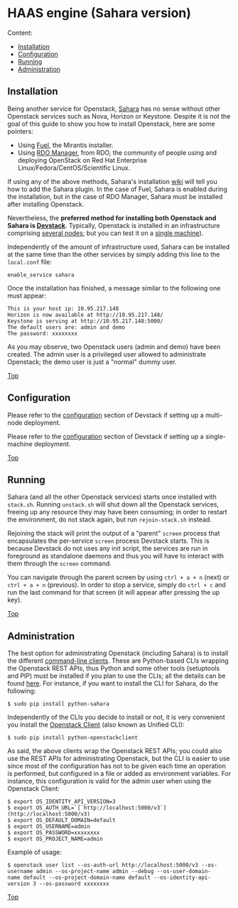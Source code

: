 # <a name="top"></a>HAAS engine (Sahara version)

Content:<br>

* [Installation](#section1)
* [Configuration](#section2)
* [Running](#section3)
* [Administration](#section4)

## <a name="section1"></a>Installation

Being another service for Openstack, [Sahara](http://wiki.openstack.org/wiki/Sahara) has no sense without other Openstack services such as Nova, Horizon or Keystone. Despite it is not the goal of this guide to show you how to install Openstack, here are some pointers:

* Using [Fuel](http://docs.mirantis.com/openstack/fuel/fuel-6.0/virtualbox.html), the Mirantis installer.
* Using [RDO Manager](http://www.rdoproject.org/Quickstart), from RDO, the community of people using and deploying OpenStack on Red Hat Enterprise Linux/Fedora/CentOS/Scientific Linux.

If using any of the above methods, Sahara's installation [wiki](http://docs.openstack.org/developer/sahara/icehouse/userdoc/installation.guide.html) will tell you how to add the Sahara plugin. In the case of Fuel, Sahara is enabled during the installation, but in the case of RDO Manager, Sahara must be installed after installing Openstack.

Nevertheless, the **preferred method for installing both Openstack and Sahara is [Devstack](http://docs.openstack.org/developer/devstack/)**. Typically, Openstack is installed in an infrastructure comprising [several nodes](http://docs.openstack.org/developer/devstack/guides/multinode-lab.html); but you can test it on a [single machine](http://docs.openstack.org/developer/devstack/guides/single-machine.html)).

Independently of the amount of infrastructure used, Sahara can be installed at the same time than the other services by simply adding this line to the `local.conf` file:

    enable_service sahara

Once the installation has finished, a message similar to the following one must appear:

    This is your host ip: 10.95.217.148
    Horizon is now available at http://10.95.217.148/
    Keystone is serving at http://10.95.217.148:5000/
    The default users are: admin and demo
    The password: xxxxxxxx

As you may observe, two Openstack users (admin and demo) have been created. The admin user is a privileged user allowed to administrate Openstack; the demo user is just a "normal" dummy user.

[Top](#top)

## <a name="section2"></a>Configuration

Please refer to the [configuration](http://docs.openstack.org/developer/devstack/guides/multinode-lab.html#configure-cluster-controller) section of Devstack if setting up a multi-node deployment.

Please refer to the [configuration](http://docs.openstack.org/developer/devstack/guides/single-machine.html#run-devstack) section of Devstack if setting up a single-machine deployment.

[Top](#top)

## <a name="section3"></a>Running

Sahara (and all the other Openstack services) starts once installed with `stack.sh`. Running `unstack.sh` will shut down all the Openstack services, freeing up any resource they may have been consuming; in order to restart the environment, do not stack again, but run `rejoin-stack.sh` instead.

Rejoining the stack will print the output of a "parent" `screen` process that encapsulates the per-service `screen` process Devstack starts. This is because Devstack do not uses any init script, the services are run in foreground as standalone daemons and thus you will have to interact with them through the `screen` command.

You can navigate through the parent screen by using `ctrl + a + n` (next) or `ctrl + a + n` (previous). In order to stop a service, simply do `ctrl + c` and run the last command for that screen (it will appear after pressing the up key).

[Top](#top)

## <a name="section4"></a>Administration

The best option for administrating Openstack (including Sahara) is to install the different [command-line clients](http://docs.openstack.org/cli-reference/content/section_cli_overview.html). These are Python-based CLIs wrapping the Openstack REST APIs, thus Python and some other tools (setuptools and PIP) must be installed if you plan to use the CLIs; all the details can be found [here](http://docs.openstack.org/cli-reference/content/install_clients.html). For instance, if you want to install the CLI for Sahara, do the following:

    $ sudo pip install python-sahara

Independently of the CLIs you decide to install or not, it is very convenient you install the [Openstack Client](http://docs.openstack.org/cli-reference/content/openstackclient_commands.html) (also known as Unified CLI):

    $ sudo pip install python-openstackclient

As said, the above clients wrap the Openstack REST APIs; you could also use the REST APIs for administrating Openstack, but the CLI is easier to use since most of the configuration has not to be given each time an operation is performed, but configured in a file or added as environment variables. For instance, this configuration is valid for the admin user when using the Openstack Client:

    $ export OS_IDENTITY_API_VERSION=3
    $ export OS_AUTH_URL=`[`http://localhost:5000/v3`](http://localhost:5000/v3)
    $ export OS_DEFAULT_DOMAIN=default
    $ export OS_USERNAME=admin
    $ export OS_PASSWORD=xxxxxxxx
    $ export OS_PROJECT_NAME=admin

Example of usage:

    $ openstack user list --os-auth-url http://localhost:5000/v3 --os-username admin --os-project-name admin --debug --os-user-domain-name default --os-project-domain-name default --os-identity-api-version 3 --os-password xxxxxxxx

[Top](top)

